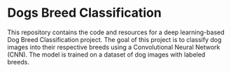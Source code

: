 # Dogs Breed Classification

This repository contains the code and resources for a deep learning-based Dog Breed Classification project. The goal of this project is to classify dog images into their respective breeds using a Convolutional Neural Network (CNN). The model is trained on a dataset of dog images with labeled breeds.

